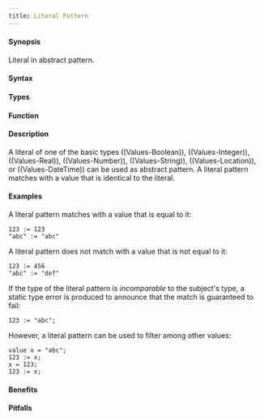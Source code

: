 ```yaml
---
title: Literal Pattern
---
```


#### Synopsis

Literal in abstract pattern.

#### Syntax

#### Types

#### Function

#### Description

A literal of one of the basic types ((Values-Boolean)), ((Values-Integer)), ((Values-Real)), ((Values-Number)), ((Values-String)), ((Values-Location)), or ((Values-DateTime))
can be used as abstract pattern.
A literal pattern matches with a value that is identical to the literal.

#### Examples

A literal pattern matches with a value that is equal to it:
```rascal-shell
123 := 123
"abc" := "abc"
```
A literal pattern does not match with a value that is not equal to it:
```rascal-shell
123 := 456
"abc" := "def"
```
If the type of the literal pattern is *incomparable* to the subject's type, a static type error is produced
to announce that the match is guaranteed to fail:
```rascal-shell,error
123 := "abc";
```
However, a literal pattern can be used to filter among other values:
```rascal-shell
value x = "abc";
123 := x;
x = 123;
123 := x;
```


#### Benefits

#### Pitfalls

